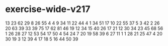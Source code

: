 # exercise-wide-v217
13
23
62
29
8
26
55
4
4
9
34
11
22
44
4
1
34
51
17
10
22
55
37
5
3
42
2
26
20
63
39
33
39
75
17
62
81
46
19
12
34
15
40
26
17
21
12
30
34
23
45
68
56
1
26
28
27
12
53
54
17
50
4
54
24
7
20
19
58
39
6
27
11
1
1
28
21
25
47
4
20
30
19
3
12
39
4
17
18
5
16
44
50
39
